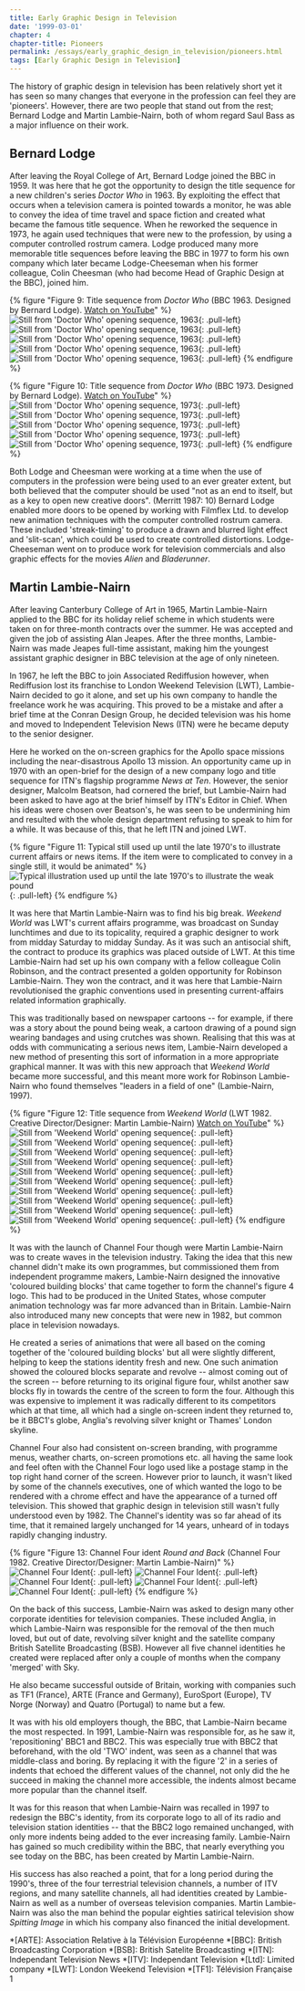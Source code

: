 ```yaml
---
title: Early Graphic Design in Television
date: '1999-03-01'
chapter: 4
chapter-title: Pioneers
permalink: /essays/early_graphic_design_in_television/pioneers.html
tags: [Early Graphic Design in Television]
---
```

The history of graphic design in television has been relatively short yet it has seen so many changes that everyone in the profession can feel they are 'pioneers'. However, there are two people that stand out from the rest; Bernard Lodge and Martin Lambie-Nairn, both of whom regard Saul Bass as a major influence on their work.

## Bernard Lodge
After leaving the Royal College of Art, Bernard Lodge joined the BBC in 1959. It was here that he got the opportunity to design the title sequence for a new children's series <cite>Doctor Who</cite> in 1963. By exploiting the effect that occurs when a television camera is pointed towards a monitor, he was able to convey the idea of time travel and space fiction and created what became the famous title sequence. When he reworked the sequence in 1973, he again used techniques that were new to the profession, by using a computer controlled rostrum camera. Lodge produced many more memorable title sequences before leaving the BBC in 1977 to form his own company which later became Lodge-Cheeseman when his former colleague, Colin Cheesman (who had become Head of Graphic Design at the BBC), joined him.

{% figure "Figure 9: Title sequence from <cite>Doctor Who</cite> (BBC 1963. Designed by Bernard Lodge). [Watch on YouTube](https://www.youtube.com/watch?v=Oz7e9kQ2-Uk)" %}
![Still from 'Doctor Who' opening sequence, 1963](/assets/images/essays/early_graphic_design_in_television/figure-9a.png){: .pull-left}
![Still from 'Doctor Who' opening sequence, 1963](/assets/images/essays/early_graphic_design_in_television/figure-9b.png){: .pull-left}
![Still from 'Doctor Who' opening sequence, 1963](/assets/images/essays/early_graphic_design_in_television/figure-9c.png){: .pull-left}
![Still from 'Doctor Who' opening sequence, 1963](/assets/images/essays/early_graphic_design_in_television/figure-9d.png){: .pull-left}
![Still from 'Doctor Who' opening sequence, 1963](/assets/images/essays/early_graphic_design_in_television/figure-9e.png){: .pull-left}
{% endfigure %}

{% figure "Figure 10: Title sequence from <cite>Doctor Who</cite> (BBC 1973. Designed by Bernard Lodge). [Watch on YouTube](https://www.youtube.com/watch?v=bKg9tuSbXmk)" %}
![Still from 'Doctor Who' opening sequence, 1973](/assets/images/essays/early_graphic_design_in_television/figure-10a.png){: .pull-left}
![Still from 'Doctor Who' opening sequence, 1973](/assets/images/essays/early_graphic_design_in_television/figure-10b.png){: .pull-left}
![Still from 'Doctor Who' opening sequence, 1973](/assets/images/essays/early_graphic_design_in_television/figure-10c.png){: .pull-left}
![Still from 'Doctor Who' opening sequence, 1973](/assets/images/essays/early_graphic_design_in_television/figure-10d.png){: .pull-left}
![Still from 'Doctor Who' opening sequence, 1973](/assets/images/essays/early_graphic_design_in_television/figure-10e.png){: .pull-left}
{% endfigure %}

Both Lodge and Cheesman were working at a time when the use of computers in the profession were being used to an ever greater extent, but both believed that the computer should be used "not as an end to itself, but as a key to open new creative doors". (Merritt 1987: 10) Bernard Lodge enabled more doors to be opened by working with Filmflex Ltd. to develop new animation techniques with the computer controlled rostrum camera. These included 'streak-timing' to produce a drawn and blurred light effect and 'slit-scan', which could be used to create controlled distortions. Lodge-Cheeseman went on to produce work for television commercials and also graphic effects for the movies <cite>Alien</cite> and <cite>Bladerunner</cite>.

## Martin Lambie-Nairn
After leaving Canterbury College of Art in 1965, Martin Lambie-Nairn applied to the BBC for its holiday relief scheme in which students were taken on for three-month contracts over the summer. He was accepted and given the job of assisting Alan Jeapes. After the three months, Lambie-Nairn was made Jeapes full-time assistant, making him the youngest assistant graphic designer in BBC television at the age of only nineteen.

In 1967, he left the BBC to join Associated Rediffusion however, when Rediffusion lost its franchise to London Weekend Television (LWT), Lambie-Nairn decided to go it alone, and set up his own company to handle the freelance work he was acquiring. This proved to be a mistake and after a brief time at the Conran Design Group, he decided television was his home and moved to Independent Television News (ITN) were he became deputy to the senior designer.

Here he worked on the on-screen graphics for the Apollo space missions including the near-disastrous Apollo 13 mission. An opportunity came up in 1970 with an open-brief for the design of a new company logo and title sequence for ITN's flagship programme <cite>News at Ten</cite>. However, the senior designer, Malcolm Beatson, had cornered the brief, but Lambie-Nairn had been asked to have ago at the brief himself by ITN's Editor in Chief. When his ideas were chosen over Beatson's, he was seen to be undermining him and resulted with the whole design department refusing to speak to him for a while. It was because of this, that he left ITN and joined LWT.

{% figure "Figure 11: Typical still used up until the late 1970's to illustrate current affairs or news items. If the item were to complicated to convey in a single still, it would be animated" %}
![Typical illustration used up until the late 1970's to illustrate the weak pound](/assets/images/essays/early_graphic_design_in_television/figure-11.png){: .pull-left}
{% endfigure %}

It was here that Martin Lambie-Nairn was to find his big break. <cite>Weekend World</cite> was LWT's current affairs programme, was broadcast on Sunday lunchtimes and due to its topicality, required a graphic designer to work from midday Saturday to midday Sunday. As it was such an antisocial shift, the contract to produce its graphics was placed outside of LWT. At this time Lambie-Nairn had set up his own company with a fellow colleague Colin Robinson, and the contract presented a golden opportunity for Robinson Lambie-Nairn. They won the contract, and it was here that Lambie-Nairn revolutionised the graphic conventions used in presenting current-affairs related information graphically.

This was traditionally based on newspaper cartoons -- for example, if there was a story about the pound being weak, a cartoon drawing of a pound sign wearing bandages and using crutches was shown. Realising that this was at odds with communicating a serious news item, Lambie-Nairn developed a new method of presenting this sort of information in a more appropriate graphical manner. It was with this new approach that <cite>Weekend World</cite> became more successful, and this meant more work for Robinson Lambie-Nairn who found themselves "leaders in a field of one" (Lambie-Nairn, 1997).

{% figure "Figure 12: Title sequence from <cite>Weekend World</cite> (LWT 1982. Creative Director/Designer: Martin Lambie-Nairn) [Watch on YouTube](https://www.youtube.com/watch?v=Nsf6zIxlOd8)" %}
![Still from 'Weekend World' opening sequence](/assets/images/essays/early_graphic_design_in_television/figure-12a.png){: .pull-left}
![Still from 'Weekend World' opening sequence](/assets/images/essays/early_graphic_design_in_television/figure-12b.png){: .pull-left}
![Still from 'Weekend World' opening sequence](/assets/images/essays/early_graphic_design_in_television/figure-12c.png){: .pull-left}
![Still from 'Weekend World' opening sequence](/assets/images/essays/early_graphic_design_in_television/figure-12d.png){: .pull-left}
![Still from 'Weekend World' opening sequence](/assets/images/essays/early_graphic_design_in_television/figure-12e.png){: .pull-left}
![Still from 'Weekend World' opening sequence](/assets/images/essays/early_graphic_design_in_television/figure-12f.png){: .pull-left}
![Still from 'Weekend World' opening sequence](/assets/images/essays/early_graphic_design_in_television/figure-12g.png){: .pull-left}
![Still from 'Weekend World' opening sequence](/assets/images/essays/early_graphic_design_in_television/figure-12h.png){: .pull-left}
![Still from 'Weekend World' opening sequence](/assets/images/essays/early_graphic_design_in_television/figure-12i.png){: .pull-left}
![Still from 'Weekend World' opening sequence](/assets/images/essays/early_graphic_design_in_television/figure-12j.png){: .pull-left}
{% endfigure %}

It was with the launch of Channel Four though were Martin Lambie-Nairn was to create waves in the television industry. Taking the idea that this new channel didn't make its own programmes, but commissioned them from independent programme makers, Lambie-Nairn designed the innovative 'coloured building blocks' that came together to form the channel's figure 4 logo. This had to be produced in the United States, whose computer animation technology was far more advanced than in Britain. Lambie-Nairn also introduced many new concepts that were new in 1982, but common place in television nowadays.

He created a series of animations that were all based on the coming together of the 'coloured building blocks' but all were slightly different, helping to keep the stations identity fresh and new. One such animation showed the coloured blocks separate and revolve -- almost coming out of the screen -- before returning to its original figure four, whilst another saw blocks fly in towards the centre of the screen to form the four. Although this was expensive to implement it was radically different to its competitors which at that time, all which had a single on-screen indent they returned to, be it BBC1's globe, Anglia's revolving silver knight or Thames' London skyline.

Channel Four also had consistent on-screen branding, with programme menus, weather charts, on-screen promotions etc. all having the same look and feel often with the Channel Four logo used like a postage stamp in the top right hand corner of the screen. However prior to launch, it wasn't liked by some of the channels executives, one of which wanted the logo to be rendered with a chrome effect and have the appearance of a turned off television. This showed that graphic design in television still wasn't fully understood even by 1982. The Channel's identity was so far ahead of its time, that it remained largely unchanged for 14 years, unheard of in todays rapidly changing industry.

{% figure "Figure 13: Channel Four ident <cite>Round and Back</cite> (Channel Four 1982. Creative Director/Designer: Martin Lambie-Nairn)" %}
![Channel Four Ident](/assets/images/essays/early_graphic_design_in_television/figure-13a.png){: .pull-left}
![Channel Four Ident](/assets/images/essays/early_graphic_design_in_television/figure-13b.png){: .pull-left}
![Channel Four Ident](/assets/images/essays/early_graphic_design_in_television/figure-13c.png){: .pull-left}
![Channel Four Ident](/assets/images/essays/early_graphic_design_in_television/figure-13d.png){: .pull-left}
![Channel Four Ident](/assets/images/essays/early_graphic_design_in_television/figure-13e.png){: .pull-left}
{% endfigure %}

On the back of this success, Lambie-Nairn was asked to design many other corporate identities for television companies. These included Anglia, in which Lambie-Nairn was responsible for the removal of the then much loved, but out of date, revolving silver knight and the satellite company British Satellite Broadcasting (BSB). However all five channel identities he created were replaced after only a couple of months when the company 'merged' with Sky.

He also became successful outside of Britain, working with companies such as <span lang="fr">TF1 (France)</span>, <span lang="fr">ARTE</span> (France and Germany), EuroSport (Europe), <span lang="no">TV Norge</span> (Norway) and <span lang="pt">Quatro</span> (Portugal) to name but a few.

It was with his old employers though, the BBC, that Lambie-Nairn became the most respected. In 1991, Lambie-Nairn was responsible for, as he saw it, 'repositioning' BBC1 and BBC2. This was especially true with BBC2 that beforehand, with the old 'TWO' indent, was seen as a channel that was middle-class and boring. By replacing it with the figure '2' in a series of indents that echoed the different values of the channel, not only did the he succeed in making the channel more accessible, the indents almost became more popular than the channel itself.

It was for this reason that when Lambie-Nairn was recalled in 1997 to redesign the BBC's identity, from its corporate logo to all of its radio and television station identities -- that the BBC2 logo remained unchanged, with only more indents being added to the ever increasing family. Lambie-Nairn has gained so much credibility within the BBC, that nearly everything you see today on the BBC, has been created by Martin Lambie-Nairn.

His success has also reached a point, that for a long period during the 1990's, three of the four terrestrial television channels, a number of ITV regions, and many satellite channels, all had identities created by Lambie-Nairn as well as a number of overseas television companies. Martin Lambie-Nairn was also the man behind the popular eighties satirical television show <cite>Spitting Image</cite> in which his company also financed the initial development.

*[ARTE]: Association Relative à la Télévision Européenne
*[BBC]: British Broadcasting Corporation
*[BSB]: British Satelite Broadcasting
*[ITN]: Independant Television News
*[ITV]: Independant Television
*[Ltd]: Limited company
*[LWT]: London Weekend Television
*[TF1]: Télévision Française 1